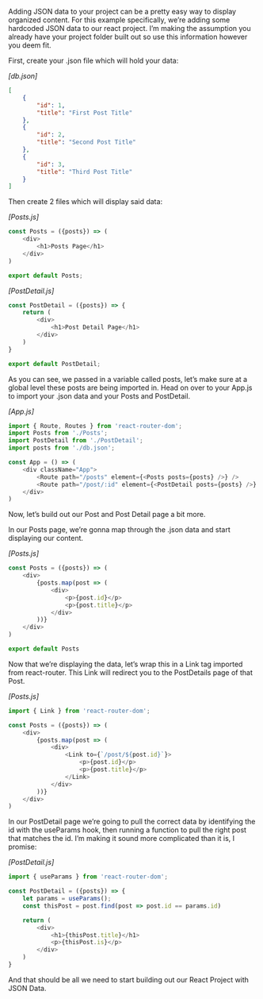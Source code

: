 Adding JSON data to your project can be a pretty easy way to display organized content. For this example specifically, we’re adding some hardcoded JSON data to our react project. I’m making the assumption you already have your project folder built out so use this information however you deem fit. 

First, create your .json file which will hold your data:

*[db.json]*
```json
[
    {
        "id": 1,
        "title": "First Post Title"
    },
    {
        "id": 2,
        "title": "Second Post Title"
    },
    {
        "id": 3,
        "title": "Third Post Title"
    }
]
```

Then create 2 files which will display said data:

*[Posts.js]*
```javascript
const Posts = ({posts}) => (
    <div>
        <h1>Posts Page</h1>
    </div>
)

export default Posts;
```

*[PostDetail.js]*
```javascript
const PostDetail = ({posts}) => {
    return (
        <div>
            <h1>Post Detail Page</h1>
        </div>
    )
}

export default PostDetail;
```

As you can see, we passed in a variable called posts, let’s make sure at a global level these posts are being imported in. Head on over to your App.js to import your .json data and your Posts and PostDetail.

*[App.js]*
```javascript
import { Route, Routes } from 'react-router-dom';
import Posts from './Posts';
import PostDetail from './PostDetail';
import posts from './db.json';

const App = () => (
    <div className="App">
        <Route path="/posts" element={<Posts posts={posts} />} />
        <Route path="/post/:id" element={<PostDetail posts={posts} />} />
    </div>
)

```

Now, let’s build out our Post and Post Detail page a bit more. 

In our Posts page, we’re gonna map through the .json data and start displaying our content.

*[Posts.js]*
```javascript
const Posts = ({posts}) => (
    <div>
        {posts.map(post => (
            <div>
                <p>{post.id}</p>
                <p>{post.title}</p>
            </div>
        ))}
    </div>
)

export default Posts
```

Now that we’re displaying the data, let’s wrap this in a Link tag imported from react-router. This Link will redirect you to the PostDetails page of that Post.

*[Posts.js]*
```javascript
import { Link } from 'react-router-dom';

const Posts = ({posts}) => (
    <div>
        {posts.map(post => (
            <div>
                <Link to={`/post/${post.id}`}>
                    <p>{post.id}</p>
                    <p>{post.title}</p>
                </Link>
            </div>
        ))}
    </div>
)
```

In our PostDetail page we’re going to pull the correct data by identifying the id with the useParams hook, then running a function to pull the right post that matches the id. I’m making it sound more complicated than it is, I promise:

*[PostDetail.js]*
```javascript
import { useParams } from 'react-router-dom';

const PostDetail = ({posts}) => {
    let params = useParams();
    const thisPost = post.find(post => post.id == params.id)

    return (
        <div>
            <h1>{thisPost.title}</h1>
            <p>{thisPost.is}</p>
        </div>
    )
}
```


And that should be all we need to start building out our React Project with JSON Data.